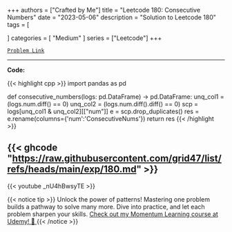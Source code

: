 
+++
authors = ["Crafted by Me"]
title = "Leetcode 180: Consecutive Numbers"
date = "2023-05-06"
description = "Solution to Leetcode 180"
tags = [
    
]
categories = [
    "Medium"
]
series = ["Leetcode"]
+++



[`Problem Link`](https://leetcode.com/problems/consecutive-numbers/description/)

---

**Code:**

{{< highlight cpp >}}
import pandas as pd

def consecutive_numbers(logs: pd.DataFrame) -> pd.DataFrame:
    unq_col1 = (logs.num.diff() == 0)
    unq_col2 = (logs.num.diff().diff() == 0)
    scp = logs[unq_col1 & unq_col2][["num"]]
    e = scp.drop_duplicates()
    res = e.rename(columns={'num':'ConsecutiveNums'})
    return res
{{< /highlight >}}

{{< ghcode "https://raw.githubusercontent.com/grid47/list/refs/heads/main/exp/180.md" >}}
---
{{< youtube _nU4hBwsyTE >}}

{{< notice tip >}}
Unlock the power of patterns! Mastering one problem builds a pathway to solve many more. Dive into practice, and let each problem sharpen your skills. [Check out my Momentum Learning course at Udemy! 🚀 ](https://www.udemy.com/course/algorithms-and-data-structures-in-cpp/)
{{< /notice >}}

